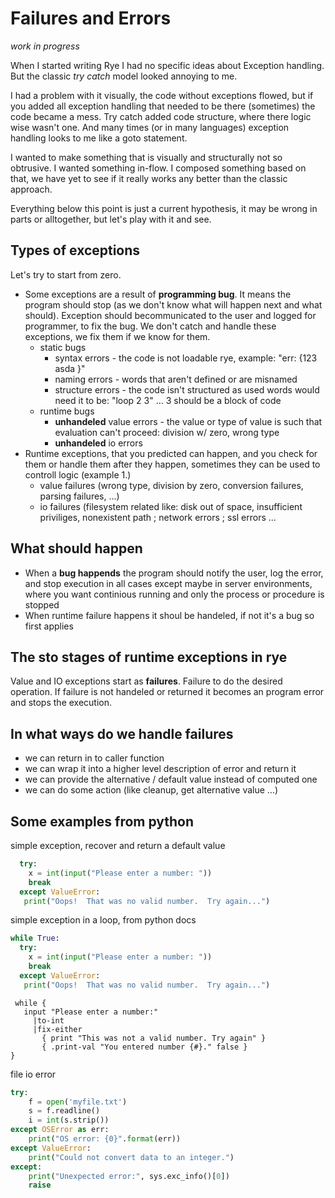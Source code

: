# Failures and Errors

_work in progress_

When I started writing Rye I had no specific ideas about Exception handling. But the classic _try catch_ model looked annoying to me.

I had a problem with it visually, the code without exceptions flowed, but if you added all exception handling that needed to be there (sometimes) the 
code became a mess. Try catch added code structure, where there logic wise wasn't one. And many times (or in many languages) exception handling looks to me
like a goto statement.

I wanted to make something that is visually and structurally not so obtrusive. I wanted something in-flow. I composed something based on that, we have yet to
see if it really works any better than the classic approach.

Everything below this point is just a current hypothesis, it may be wrong in parts or alltogether, but let's play with it and see.

## Types of exceptions

Let's try to start from zero. 

  * Some exceptions are a result of __programming bug__. It means the program should stop (as we don't know what will happen next and what should). Exception should
  becommunicated to the user and logged for programmer, to fix the bug. We don't catch and handle these exceptions, we fix them if we know for them.
    * static bugs
      * syntax errors  - the code is not loadable rye, example: "err: {123 asda }"
      * naming errors - words that aren't defined or are misnamed
      * structure errors - the code isn't structured as used words would need it to be: "loop 2 3" ... 3 should be a block of code
    * runtime bugs
      * __unhandeled__ value errors - the value or type of value is such that evaluation can't proceed: division w/ zero, wrong type
      * __unhandeled__ io errors
  * Runtime exceptions, that you predicted can happen, and you check for them or handle them after they happen, sometimes they can be used
    to controll logic (example 1.)
      * value failures (wrong type, division by zero, conversion failures, parsing failures, ...)
      * io failures (filesystem related like: disk out of space, insufficient priviliges, nonexistent path ; network errors ; ssl errors ...

## What should happen

  * When a __bug happends__ the program should notify the user, log the error, and stop execution in all cases except maybe in server environments, where you
  want continious running and only the process or procedure is stopped
  * When runtime failure happens it shoul be handeled, if not it's a bug so first applies
  
## The sto stages of runtime exceptions in rye

Value and IO exceptions start as __failures__. Failure to do the desired operation. If failure is not handeled or returned it becomes an program error and stops the execution.

## In what ways do we handle failures

  * we can return in to caller function
  * we can wrap it into a higher level description of error and return it
  * we can provide the alternative / default value instead of computed one
  * we can do some action (like cleanup, get alternative value ...)
  
## Some examples from python

simple exception, recover and return a default value

```python
  try:
    x = int(input("Please enter a number: "))
    break
  except ValueError:
   print("Oops!  That was no valid number.  Try again...")
```


simple exception in a loop, from python docs

```python
while True:
  try:
    x = int(input("Please enter a number: "))
    break
  except ValueError:
   print("Oops!  That was no valid number.  Try again...")
```


```rye
 while {
   input "Please enter a number:" 
     |to-int
     |fix-either 
       { print "This was not a valid number. Try again" }
       { .print-val "You entered number {#}." false }
}
```

file io error 

```python
try:
    f = open('myfile.txt')
    s = f.readline()
    i = int(s.strip())
except OSError as err:
    print("OS error: {0}".format(err))
except ValueError:
    print("Could not convert data to an integer.")
except:
    print("Unexpected error:", sys.exc_info()[0])
    raise
```
